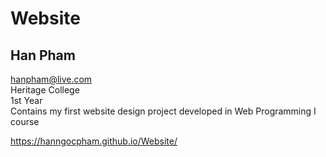 # Website
## Han Pham
hanpham@live.com
<br>Heritage College
<br>1st Year
<br>Contains my first website design project developed in Web Programming I course

https://hanngocpham.github.io/Website/
